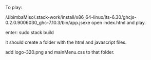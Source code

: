 To play:

/JibimbaMiso/.stack-work/install/x86_64-linux/lts-6.30/ghcjs-0.2.0.9006030_ghc-7.10.3/bin/app.jsexe
open index.html and play.


enter: sudo stack build

it should create a folder with the html and javascript files.

add logo-320.png and mainMenu.css to that folder.
